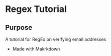 # Regex Tutorial

## Purpose

A tutorial for RegEx on verifying email addresses

- Made with Makrkdown
